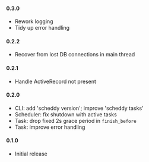 #### 0.3.0

- Rework logging
- Tidy up error handling

#### 0.2.2

- Recover from lost DB connections in main thread

#### 0.2.1

- Handle ActiveRecord not present

#### 0.2.0

- CLI: add 'scheddy version'; improve 'scheddy tasks'
- Scheduler: fix shutdown with active tasks
- Task: drop fixed 2s grace period in `finish_before`
- Task: improve error handling

#### 0.1.0

- Initial release
